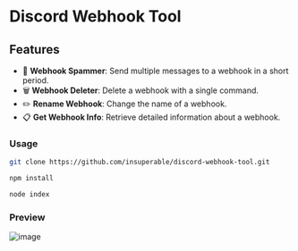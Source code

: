 # Discord Webhook Tool

## Features

- 🧨 **Webhook Spammer**: Send multiple messages to a webhook in a short period.
- 🗑️ **Webhook Deleter**: Delete a webhook with a single command.
- ✏️ **Rename Webhook**: Change the name of a webhook.
- 📋 **Get Webhook Info**: Retrieve detailed information about a webhook.

### Usage

```bash
git clone https://github.com/insuperable/discord-webhook-tool.git
```

```bash
npm install
```

```bash
node index
```

### Preview
![image](https://i.imgur.com/0dSc2bM.png)

